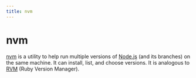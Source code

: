 ```yaml
---
title: nvm
---
```


# nvm

[nvm](https://github.com/creationix/nvm/blob/master/README.markdown) is a utility to help run multiple versions of [Node.js](/_glossary/NODEJS.md) (and its branches) on the same machine. It can install, list, and choose versions. It is analogous to [RVM](https://rvm.io/) (Ruby Version Manager).
